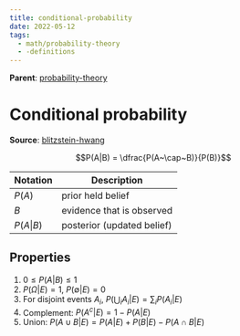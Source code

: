 ```yaml
---
title: conditional-probability
date: 2022-05-12
tags:
  - math/probability-theory
  - -definitions
---
```


**Parent**: [probability-theory](math/statistics/probability-theory.md)  

# Conditional probability

**Source**: [blitzstein-hwang](bibliography/blitzstein-hwang.md) 

$$P(A|B) = \dfrac{P(A~\cap~B)}{P(B)}$$

| Notation       | Description                |
| -------------- | -------------------------- |
| $P(A)$         | prior held belief          |
| $B$            | evidence that is observed  |
| $P(A\lvert B)$ | posterior (updated belief) |


## Properties
1. $0 \leq P(A|B) \leq 1$
2. $P(\Omega|E) = 1$, $P(\emptyset | E) = 0$
3. For disjoint events $A_i$, $P(\bigcup_i A_i | E) = \sum_i P(A_i|E)$
4. Complement: $P(A^c | E) = 1 - P(A|E)$
5. Union: $P(A\cup B|E) = P(A|E) + P(B|E) - P(A\cap B|E)$